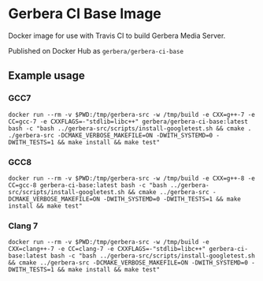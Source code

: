 # Gerbera CI Base Image
Docker image for use with Travis CI to build Gerbera Media Server.

Published on Docker Hub as `gerbera/gerbera-ci-base`

## Example usage
### GCC7
```
docker run --rm -v $PWD:/tmp/gerbera-src -w /tmp/build -e CXX=g++-7 -e CC=gcc-7 -e CXXFLAGS=-"stdlib=libc++" gerbera/gerbera-ci-base:latest bash -c "bash ../gerbera-src/scripts/install-googletest.sh && cmake . ./gerbera-src -DCMAKE_VERBOSE_MAKEFILE=ON -DWITH_SYSTEMD=0 -DWITH_TESTS=1 && make install && make test"
```
### GCC8
```
docker run --rm -v $PWD:/tmp/gerbera-src -w /tmp/build -e CXX=g++-8 -e CC=gcc-8 gerbera-ci-base:latest bash -c "bash ../gerbera-src/scripts/install-googletest.sh && cmake ../gerbera-src -DCMAKE_VERBOSE_MAKEFILE=ON -DWITH_SYSTEMD=0 -DWITH_TESTS=1 && make install && make test"
```
### Clang 7
```
docker run --rm -v $PWD:/tmp/gerbera-src -w /tmp/build -e CXX=clang++-7 -e CC=clang-7 -e CXXFLAGS=-"stdlib=libc++" gerbera-ci-base:latest bash -c "bash ../gerbera-src/scripts/install-googletest.sh && cmake ../gerbera-src -DCMAKE_VERBOSE_MAKEFILE=ON -DWITH_SYSTEMD=0 -DWITH_TESTS=1 && make install && make test"
```

